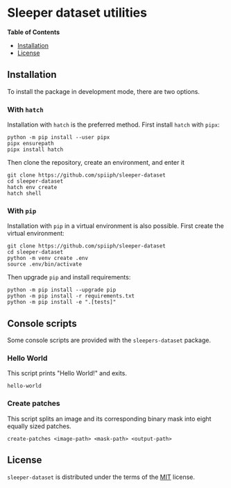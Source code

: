 # Sleeper dataset utilities

**Table of Contents**
- [Installation](#installation)
- [License](#license)

## Installation
To install the package in development mode, there are two options.

### With `hatch`
Installation with `hatch` is the preferred method. First install `hatch` with
`pipx`:

```
python -m pip install --user pipx
pipx ensurepath
pipx install hatch
```

Then clone the repository, create an environment, and enter it
```
git clone https://github.com/spiiph/sleeper-dataset
cd sleeper-dataset
hatch env create
hatch shell
```

### With `pip`
Installation with `pip` in a virtual environment is also possible. First
create the virtual environment:

```
git clone https://github.com/spiiph/sleeper-dataset
cd sleeper-dataset
python -m venv create .env
source .env/bin/activate
```

Then upgrade `pip` and install requirements:
```
python -m pip install --upgrade pip
python -m pip install -r requirements.txt
python -m pip install -e ".[tests]"
```

## Console scripts
Some console scripts are provided with the `sleepers-dataset` package.

### Hello World
This script prints "Hello World!" and exits.
```
hello-world
```

### Create patches
This script splits an image and its corresponding binary mask into eight
equally sized patches.
```
create-patches <image-path> <mask-path> <output-path>
```

## License

`sleeper-dataset` is distributed under the terms of the
[MIT](https://spdx.org/licenses/MIT.html) license.
